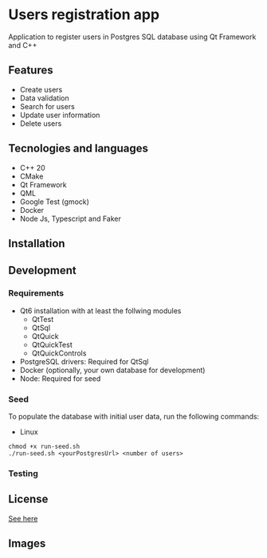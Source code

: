 # Users registration app
Application to register users in Postgres SQL database using Qt Framework and C++

## Features 
- Create users
- Data validation
- Search for users
- Update user information
- Delete users

## Tecnologies and languages
- C++ 20
- CMake
- Qt Framework
- QML 
- Google Test (gmock)
- Docker
- Node Js, Typescript and Faker

## Installation

## Development

### Requirements
- Qt6 installation with at least the follwing modules
  - QtTest
  - QtSql
  - QtQuick
  - QtQuickTest
  - QtQuickControls
- PostgreSQL drivers: Required for QtSql 
- Docker (optionally, your own database for development)
- Node: Required for seed

### Seed
To populate the database with initial user data, run the following commands:
- Linux
```
chmod +x run-seed.sh
./run-seed.sh <yourPostgresUrl> <number of users>
```

### Testing

## License
[See here](https://github.com/itsdrc/users-registration-qml/blob/main/LICENSE)

## Images
